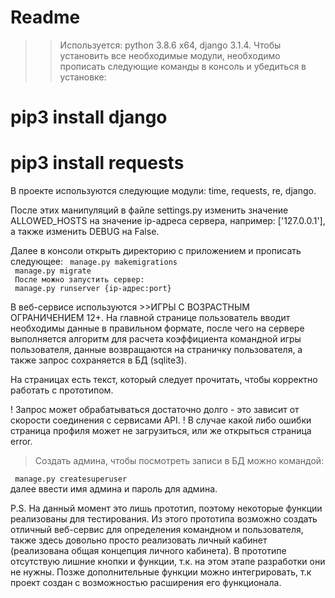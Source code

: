 Readme
=====================
>>Используется: python 3.8.6 x64, django 3.1.4.
Чтобы установить все необходимые модули, необходимо прописать следующие команды в консоль и убедиться в установке:
# pip3 install django
# pip3 install requests

В проекте используются следующие модули: time, requests, re, django.

После этих манипуляций в файле settings.py изменить значение ALLOWED_HOSTS на значение ip-адреса сервера, например: ['127.0.0.1'], а также изменить DEBUG на False.

Далее в консоли открыть директорию с приложением и прописать следующее:
` manage.py makemigrations` <br>
` manage.py migrate` <br>
` После можно запустить сервер:` <br>
` manage.py runserver {ip-адрес:port}` <br>


В веб-сервисе используются >>ИГРЫ С ВОЗРАСТНЫМ ОГРАНИЧЕНИЕМ 12+. На главной странице пользователь вводит необходимы данные в правильном формате, 
после чего на сервере выполняется алгоритм для расчета коэффициента командной игры пользователя, данные возвращаются на страничку пользователя, 
а также запрос сохраняется в БД (sqlite3). 

На страницах есть текст, который следует прочитать, чтобы корректно работать с прототипом.

! Запрос может обрабатываться достаточно долго - это зависит от скорости соединения с сервисами API.
! В случае какой либо ошибки страница профиля может не загрузиться, или же открыться страница error.

>Создать админа, чтобы посмотреть записи в БД можно командой:

` manage.py createsuperuser`<br>
далее ввести имя админа и пароль для админа.

P.S. На данный момент это лишь прототип, поэтому некоторые функции реализованы для тестирования. 
Из этого прототипа возможно создать отличный веб-сервис для определения командном и пользователя, 
также здесь довольно просто реализовать личный кабинет (реализована общая концепция личного кабинета). 
В прототипе отсутствую лишние кнопки и функции, т.к. на этом этапе разработки они не нужны. Позже дополнительные 
функции можно интегрировать, т.к проект создан с возможностью расширения его функционала.
